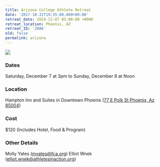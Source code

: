 ```yaml
---
title: Arizona College Athlete Retreat
date: '2017-10-31T19:35:00.000+00:00'
retreat_date: 2019-12-07 05:00:00 +0000
retreat_location: Phoenix, AZ
retreat_ID: '2086'
old: false
permalink: arizona
---
```


![](/uploads/arizona.png)

### Dates

Saturday, December 7 at 3pm to Sunday, December 8 at Noon

### Location

Hampton Inn and Suites in Downtown Phoenix ([77 E Polk St Phoenix, Az 85004](https://www.google.com/maps/place/77+E+Polk+St,+Phoenix,+AZ+85004/@33.4521824,-112.0750075,17z/data=!3m1!4b1!4m5!3m4!1s0x872b1222f454f13d:0x513cc13f81b08b74!8m2!3d33.4521824!4d-112.0728188))

### Cost

$120 (Includes Hotel, Food & Program) 

### Other Details

Molly Yates ([myates@fca.org](mailto:myates@fca.org))
Elliot Wnek ([elliot.wnek@athletesinaction.org](elliot.wnek@athletesinaction.org)) 